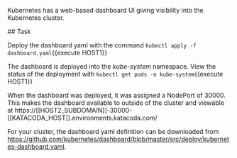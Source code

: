 Kubernetes has a web-based dashboard UI giving visibility into the Kubernetes cluster.

## Task

Deploy the dashboard yaml with the command `kubectl apply -f dashboard.yaml`{{execute HOST1}}

The dashboard is deployed into the _kube-system_ namespace. View the status of the deployment with `kubectl get pods -n kube-system`{{execute HOST1}}

When the dashboard was deployed, it was assigned a NodePort of 30000. This makes the dashboard available to outside of the cluster and viewable at https://[[HOST2_SUBDOMAIN]]-30000-[[KATACODA_HOST]].environments.katacoda.com/

For your cluster, the dashboard yaml definition can be downloaded from https://github.com/kubernetes/dashboard/blob/master/src/deploy/kubernetes-dashboard.yaml.
